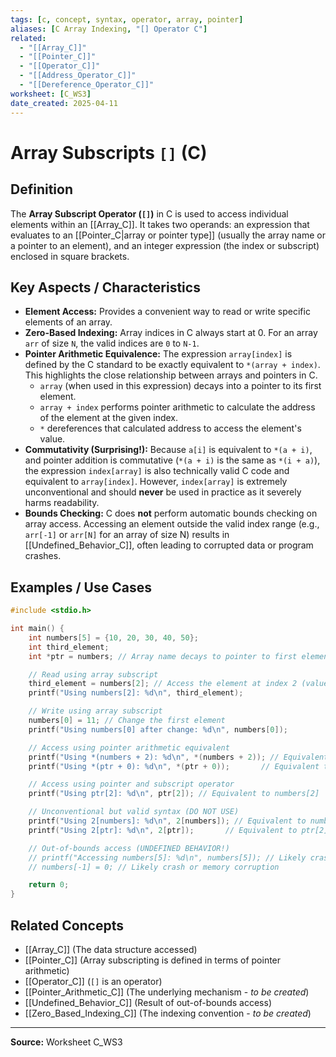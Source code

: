 ```yaml
---
tags: [c, concept, syntax, operator, array, pointer]
aliases: [C Array Indexing, "[] Operator C"]
related:
  - "[[Array_C]]"
  - "[[Pointer_C]]"
  - "[[Operator_C]]"
  - "[[Address_Operator_C]]"
  - "[[Dereference_Operator_C]]"
worksheet: [C_WS3]
date_created: 2025-04-11
---
```

# Array Subscripts `[]` (C)

## Definition

The **Array Subscript Operator (`[]`)** in C is used to access individual elements within an [[Array_C]]. It takes two operands: an expression that evaluates to an [[Pointer_C|array or pointer type]] (usually the array name or a pointer to an element), and an integer expression (the index or subscript) enclosed in square brackets.

## Key Aspects / Characteristics

- **Element Access:** Provides a convenient way to read or write specific elements of an array.
- **Zero-Based Indexing:** Array indices in C always start at 0. For an array `arr` of size `N`, the valid indices are `0` to `N-1`.
- **Pointer Arithmetic Equivalence:** The expression `array[index]` is defined by the C standard to be exactly equivalent to `*(array + index)`. This highlights the close relationship between arrays and pointers in C.
    - `array` (when used in this expression) decays into a pointer to its first element.
    - `array + index` performs pointer arithmetic to calculate the address of the element at the given index.
    - `*` dereferences that calculated address to access the element's value.
- **Commutativity (Surprising!):** Because `a[i]` is equivalent to `*(a + i)`, and pointer addition is commutative (`*(a + i)` is the same as `*(i + a)`), the expression `index[array]` is also technically valid C code and equivalent to `array[index]`. However, `index[array]` is extremely unconventional and should **never** be used in practice as it severely harms readability.
- **Bounds Checking:** C does **not** perform automatic bounds checking on array access. Accessing an element outside the valid index range (e.g., `arr[-1]` or `arr[N]` for an array of size N) results in [[Undefined_Behavior_C]], often leading to corrupted data or program crashes.

## Examples / Use Cases

```c
#include <stdio.h>

int main() {
    int numbers[5] = {10, 20, 30, 40, 50};
    int third_element;
    int *ptr = numbers; // Array name decays to pointer to first element

    // Read using array subscript
    third_element = numbers[2]; // Access the element at index 2 (value 30)
    printf("Using numbers[2]: %d\n", third_element);

    // Write using array subscript
    numbers[0] = 11; // Change the first element
    printf("Using numbers[0] after change: %d\n", numbers[0]);

    // Access using pointer arithmetic equivalent
    printf("Using *(numbers + 2): %d\n", *(numbers + 2)); // Equivalent to numbers[2]
    printf("Using *(ptr + 0): %d\n", *(ptr + 0));       // Equivalent to ptr[0] or numbers[0]

    // Access using pointer and subscript operator
    printf("Using ptr[2]: %d\n", ptr[2]); // Equivalent to numbers[2]

    // Unconventional but valid syntax (DO NOT USE)
    printf("Using 2[numbers]: %d\n", 2[numbers]); // Equivalent to numbers[2]
    printf("Using 2[ptr]: %d\n", 2[ptr]);       // Equivalent to ptr[2]

    // Out-of-bounds access (UNDEFINED BEHAVIOR!)
    // printf("Accessing numbers[5]: %d\n", numbers[5]); // Likely crash or garbage data
    // numbers[-1] = 0; // Likely crash or memory corruption

    return 0;
}
```

## Related Concepts
- [[Array_C]] (The data structure accessed)
- [[Pointer_C]] (Array subscripting is defined in terms of pointer arithmetic)
- [[Operator_C]] (`[]` is an operator)
- [[Pointer_Arithmetic_C]] (The underlying mechanism - *to be created*)
- [[Undefined_Behavior_C]] (Result of out-of-bounds access)
- [[Zero_Based_Indexing_C]] (The indexing convention - *to be created*)

---
**Source:** Worksheet C_WS3
